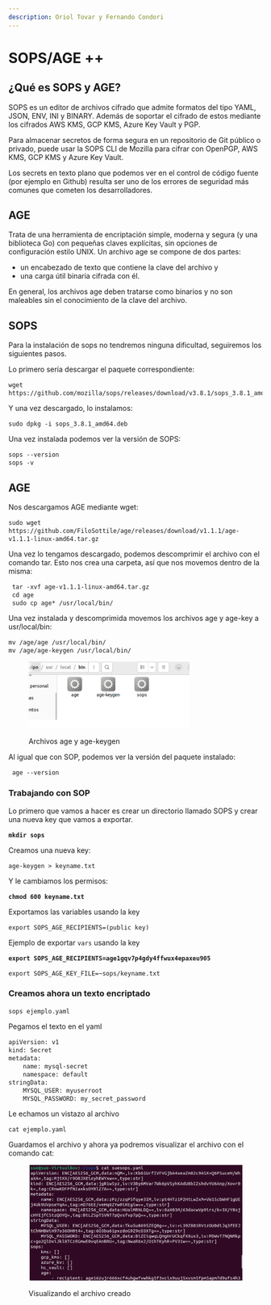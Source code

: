 ```yaml
---
description: Oriol Tovar y Fernando Condori
---
```


# SOPS/AGE ++

## ¿Qué es SOPS y AGE?&#x20;

SOPS es un editor de archivos cifrado que admite formatos del tipo YAML, JSON, ENV, INI y BINARY. Además de soportar el cifrado de estos mediante los cifrados AWS KMS, GCP KMS, Azure Key Vault y PGP.&#x20;

Para almacenar secretos de forma segura en un repositorio de Git público o privado, puede usar la SOPS CLI de Mozilla para cifrar con OpenPGP, AWS KMS, GCP KMS y Azure Key Vault.

Los secrets en texto plano que podemos ver en el control de código fuente (por ejemplo en Github) resulta ser uno de los errores de seguridad más comunes que cometen los desarrolladores.



## AGE&#x20;

Trata de una herramienta de encriptación simple, moderna y segura (y una biblioteca Go) con pequeñas claves explícitas, sin opciones de configuración estilo UNIX. Un archivo age se compone de dos partes:&#x20;

* un encabezado de texto que contiene la clave del archivo y&#x20;
* una carga útil binaria cifrada con él.&#x20;

En general, los archivos age deben tratarse como binarios y no son maleables sin el conocimiento de la clave del archivo.

## SOPS

Para la instalación de sops no tendremos ninguna dificultad, seguiremos los siguientes pasos.&#x20;

Lo primero sería descargar el paquete correspondiente:&#x20;

```
wget https://github.com/mozilla/sops/releases/download/v3.8.1/sops_3.8.1_amd64.deb
```

Y una vez descargado, lo instalamos:

```
sudo dpkg -i sops_3.8.1_amd64.deb
```

Una vez instalada podemos ver la versión de SOPS:

```
sops --version
sops -v
```

## AGE

Nos descargamos AGE mediante wget:&#x20;

```
sudo wget https://github.com/FiloSottile/age/releases/download/v1.1.1/age-v1.1.1-linux-amd64.tar.gz
```

Una vez lo tengamos descargado, podemos descomprimir el archivo con el comando tar. Esto nos crea una carpeta, así que nos movemos dentro de la misma:

```
 tar -xvf age-v1.1.1-linux-amd64.tar.gz
 cd age
 sudo cp age* /usr/local/bin/
```

Una vez instalada y descomprimida movemos los archivos age y age-key a usr/local/bin:&#x20;

```
mv /age/age /usr/local/bin/ 
mv /age/age-keygen /usr/local/bin/
```

<figure><img src="../.gitbook/assets/image (3) (1).png" alt="" width="319"><figcaption><p>Archivos age y age-keygen</p></figcaption></figure>

Al igual que con SOP, podemos ver la versión del paquete instalado:

```
 age --version
```

### Trabajando con SOP

Lo primero que vamos a hacer es crear un directorio llamado SOPS y crear una nueva key que vamos a exportar.&#x20;

<pre><code><strong>mkdir sops
</strong></code></pre>

Creamos una nueva key:

```
age-keygen > keyname.txt
```

Y le cambiamos los permisos:

<pre><code><strong>chmod 600 keyname.txt
</strong></code></pre>

Exportamos las variables usando la key

```
export SOPS_AGE_RECIPIENTS=(public key)
```

Ejemplo de exportar `vars` usando la key

<pre><code><strong>export SOPS_AGE_RECIPIENTS=age1gqv7p4gdy4ffwux4epaxeu905
</strong></code></pre>

```
export SOPS_AGE_KEY_FILE=~sops/keyname.txt
```

### Creamos ahora un texto encriptado

```
sops ejemplo.yaml
```

Pegamos el texto en el yaml

```
apiVersion: v1
kind: Secret
metadata:
    name: mysql-secret
    namespace: default
stringData:
    MYSQL_USER: myuserroot
    MYSQL_PASSWORD: my_secret_password
```

Le echamos  un vistazo al archivo

```
cat ejemplo.yaml
```

Guardamos el archivo y ahora ya podremos visualizar el archivo con el comando cat:

<figure><img src="../.gitbook/assets/image (4) (1).png" alt=""><figcaption><p>Visualizando el archivo creado</p></figcaption></figure>

